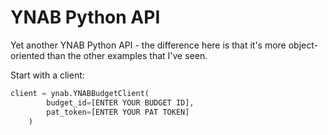 <!--
 Copyright (c) 2021 Erik Zwiefel
 
 This software is released under the MIT License.
 https://opensource.org/licenses/MIT
-->

# YNAB Python API

Yet another YNAB Python API - the difference here is that it's more 
object-oriented than the other examples that I've seen.

Start with a client:
```python
client = ynab.YNABBudgetClient(
        budget_id=[ENTER YOUR BUDGET ID],
        pat_token=[ENTER YOUR PAT TOKEN]
    )

```